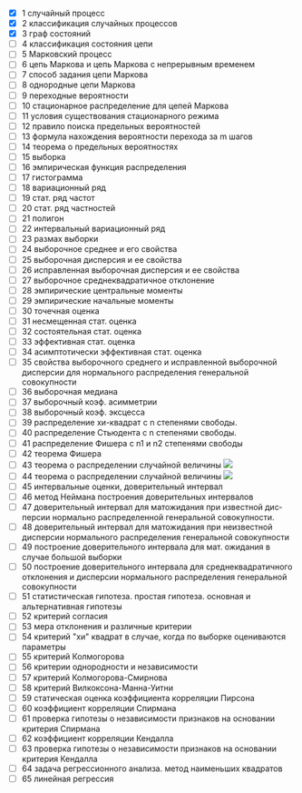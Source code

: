 - [x] 1 случайный процесс
- [x] 2 классификация случайных процессов
- [x] 3 граф состояний
- [ ] 4 классификация состояния цепи
- [ ] 5 Марковский процесс
- [ ] 6 цепь Маркова и цепь Маркова с непрерывным временем
- [ ] 7 способ задания цепи Маркова
- [ ] 8 однородные цепи Маркова
- [ ] 9 переходные вероятности
- [ ] 10 стационарное распределение для цепей Маркова
- [ ] 11 условия существования стационарного режима
- [ ] 12 правило поиска предельных вероятностей
- [ ] 13 формула нахождения вероятности перехода за m шагов
- [ ] 14 теорема о предельных вероятностях
- [ ] 15 выборка
- [ ] 16 эмпирическая функция распределения
- [ ] 17 гистограмма
- [ ] 18 вариационный ряд
- [ ] 19 стат. ряд частот
- [ ] 20 стат. ряд частностей
- [ ] 21 полигон
- [ ] 22 интервальный вариационный ряд
- [ ] 23 размах выборки
- [ ] 24 выборочное среднее и его свойства
- [ ] 25 выборочная дисперсия и ее свойства
- [ ] 26 исправленная выборочная дисперсия и ее свойства
- [ ] 27 выборочное среднеквадратичное отклонение
- [ ] 28 эмпирические центральные моменты
- [ ] 29 эмпирические начальные моменты
- [ ] 30 точечная оценка
- [ ] 31 несмещенная стат. оценка
- [ ] 32 состоятельная стат. оценка
- [ ] 33 эффективная стат. оценка
- [ ] 34 асимптотически эффективная стат. оценка
- [ ] 35 свойства выборочного среднего и исправленной выборочной дисперсии для нормального распределения генеральной совокупности
- [ ] 36 выборочная медиана
- [ ] 37 выборочный коэф. асимметрии
- [ ] 38 выборочный коэф. эксцесса
- [ ] 39 распределение хи-квадрат с n степенями свободы.
- [ ] 40 распределение Стьюдента с n степенями свободы.
- [ ] 41 распределение Фишера с n1 и n2 степенями свободы
- [ ] 42 теорема Фишера
- [ ] 43 теорема о распределении случайной величины ![](file:///C:/Users/B68B~1/AppData/Local/Temp/msohtmlclip1/01/clip_image002.gif)
- [ ] 44 теорема о распределении случайной величины ![](file:///C:/Users/B68B~1/AppData/Local/Temp/msohtmlclip1/01/clip_image004.gif)
- [ ] 45 интервальные оценки, доверительный интервал
- [ ] 46 метод Неймана построения доверительных интервалов
- [ ] 47 доверительный интервал для матожидания при известной дис­персии нормально распределенной генеральной совокупности.
- [ ] 48 доверительный интервал для матожидания при неизвестной дисперсии нормального распределения генеральной совокупности
- [ ] 49 построение доверительного интервала для мат. ожидания в случае большой выборки
- [ ] 50 построение доверительного интервала для среднеквадратичного отклонения и дисперсии нормального распределения генеральной совокупности
- [ ] 51 статистическая гипотеза. простая гипотеза. основная и альтернативная гипотезы
- [ ] 52 критерий согласия
- [ ] 53 мера отклонения и различные критерии
- [ ] 54 критерий "хи" квадрат в случае, когда по выборке оценива­ются параметры
- [ ] 55 критерий Колмогорова
- [ ] 56 критерии однородности и независимости
- [ ] 57 критерий Колмогорова-Смирнова
- [ ] 58 критерий Вилкоксона-Манна-Уитни
- [ ] 59 статическая оценка коэффициента корреляции Пирсона
- [ ] 60 коэффициент корреляции Спирмана
- [ ] 61 проверка гипотезы о независимости признаков на основании критерия Спирмана
- [ ] 62 коэффициент корреляции Кендалла
- [ ] 63 проверка гипотезы о независимости признаков на основании критерия Кендалла
- [ ] 64 задача регрессионного анализа. метод наименьших квадратов
- [ ] 65 линейная регрессия